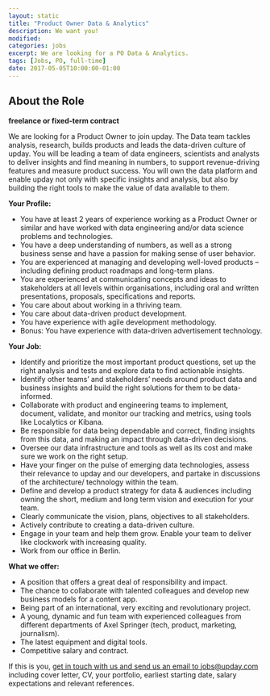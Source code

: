 ```yaml
---
layout: static
title: "Product Owner Data & Analytics"
description: We want you!
modified:
categories: jobs
excerpt: We are looking for a PO Data & Analytics.
tags: [Jobs, PO, full-time]
date: 2017-05-05T10:00:00-01:00
---
```

## About the Role
**freelance or fixed-term contract**

We are looking for a Product Owner to join upday. The Data team tackles analysis, research, builds 
products and leads the data-driven culture of upday. You will be leading a team of data engineers, 
scientists and analysts to deliver insights and find meaning in numbers, to support revenue-driving 
features and measure product success. You will own the data platform and enable upday not only with 
specific insights and analysis, but also by building the right tools to make the value of data 
available to them.

**Your Profile:**

* You have at least 2 years of experience working as a Product Owner or similar and have worked with data engineering and/or data science problems and technologies. 
* You have a deep understanding of numbers, as well as a strong business sense and have a passion for making sense of user behavior.
* You are experienced at managing and developing well-loved products – including defining product roadmaps and long-term plans.
* You are experienced at communicating concepts and ideas to stakeholders at all levels within organisations, including oral and written presentations, proposals, specifications and reports.
* You care about about working in a thriving team.
* You care about data-driven product development.
* You have experience with agile development methodology.
* Bonus: You have experience with data-driven advertisement technology.

**Your Job:**

* Identify and prioritize the most important product questions, set up the right analysis and tests and explore data to find actionable insights.
* Identify other teams’ and stakeholders’ needs around product data and business insights and build the right solutions for them to be data-informed.
* Collaborate with product and engineering teams to implement, document, validate, and monitor our tracking and metrics, using tools like Localytics or Kibana.
* Be responsible for data being dependable and correct, finding insights from this data, and making an impact through data-driven decisions.
* Oversee our data infrastructure and tools as well as its cost and make sure we work on the right setup.
* Have your finger on the pulse of emerging data technologies, assess their relevance to upday and our developers, and partake in discussions of the architecture/ technology within the team.
* Define and develop a product strategy for data & audiences including owning the short, medium and long term vision and execution for your team.
* Clearly communicate the vision, plans, objectives to all stakeholders.
* Actively contribute to creating a data-driven culture.
* Engage in your team and help them grow. Enable your team to deliver like clockwork with increasing quality.
* Work from our office in Berlin.

**What we offer:**

* A position that offers a great deal of responsibility and impact.
* The chance to collaborate with talented colleagues and develop new business models for a content app.
* Being part of an international, very exciting and revolutionary project.
* A young, dynamic and fun team with experienced colleagues from different departments of Axel Springer (tech, product, marketing, journalism).
* The latest equipment and digital tools.
* Competitive salary and contract.

If this is you, [get in touch with us and send us an email to jobs@upday.com](mailto:jobs@upday.com) including cover letter, CV, your portfolio, earliest starting date, salary expectations and relevant references.
